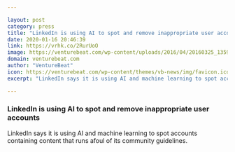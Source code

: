 ```yaml
---

layout: post
category: press
title: "LinkedIn is using AI to spot and remove inappropriate user accounts"
date: 2020-01-16 20:46:39
link: https://vrhk.co/2RurUoO
image: https://venturebeat.com/wp-content/uploads/2016/04/20160325_135925-e1579206214251.jpg?w=1200&strip=all
domain: venturebeat.com
author: "VentureBeat"
icon: https://venturebeat.com/wp-content/themes/vb-news/img/favicon.ico
excerpt: "LinkedIn says it is using AI and machine learning to spot accounts containing content that runs afoul of its community guidelines."

---
```


### LinkedIn is using AI to spot and remove inappropriate user accounts

LinkedIn says it is using AI and machine learning to spot accounts containing content that runs afoul of its community guidelines.